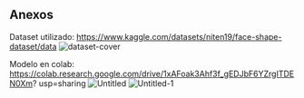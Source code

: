 ## Anexos

Dataset utilizado: https://www.kaggle.com/datasets/niten19/face-shape-dataset/data
![dataset-cover](https://github.com/user-attachments/assets/900f2e4c-672b-4ea6-8565-ea0c7ba8b455)


Modelo en colab:
https://colab.research.google.com/drive/1xAFoak3Ahf3f_gEDJbF6YZrgITDEN0Xm?
usp=sharing
![Untitled](https://github.com/user-attachments/assets/1dec7b2c-6b43-41bd-a09c-498b8cd41403)
![Untitled-1](https://github.com/user-attachments/assets/09eebf6f-4e06-45b9-960b-38dd7458e087)

